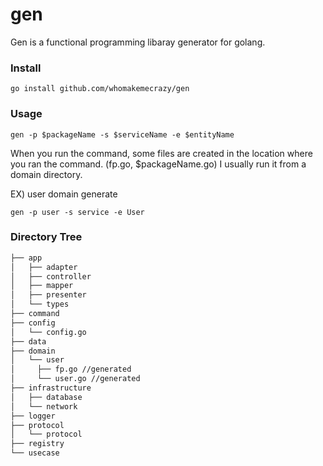 # gen

Gen is a functional programming libaray generator for golang.

### Install

``` go install github.com/whomakemecrazy/gen ```

### Usage 
``` gen -p $packageName -s $serviceName -e $entityName ```

When you run the command, some files are created in the location where you ran the command. (fp.go, $packageName.go)
I usually run it from a domain directory.

EX) user domain generate

``` gen -p user -s service -e User ```


### Directory Tree
```bash
├── app
│   ├── adapter
│   ├── controller
│   ├── mapper
│   ├── presenter
│   └── types
├── command
├── config
│   └── config.go
├── data
├── domain
│   └── user
│     ├── fp.go //generated
│     └── user.go //generated
├── infrastructure
│   ├── database
│   └── network
├── logger
├── protocol
│   └── protocol
├── registry
└── usecase
```
